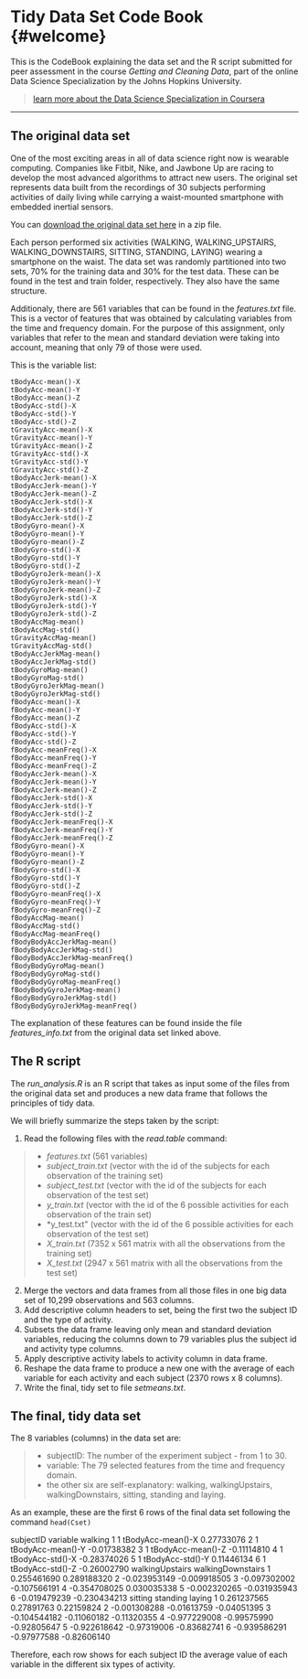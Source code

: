 
Tidy Data Set Code Book	{#welcome}
====================


This is the CodeBook explaining the data set and the R script submitted for peer assessment in the course *Getting and Cleaning Data*, part of the online Data Science Specialization by the Johns Hopkins University.

> [learn more about the Data Science Specialization in Coursera](https://www.coursera.org/specialization/jhudatascience/1?utm_medium=listingPage "Data Science Specialization") 

----------
## The original data set

One of the most exciting areas in all of data science right now is wearable computing. Companies like Fitbit, Nike, and Jawbone Up are racing to develop the most advanced algorithms to attract new users. The original set represents data built from the recordings of 30 subjects performing activities of daily living while carrying a waist-mounted smartphone with embedded inertial sensors.

You can [download the original data set here](https://d396qusza40orc.cloudfront.net/getdata/projectfiles/UCI%20HAR%20Dataset.zip) in a zip file.

Each person performed six activities (WALKING, WALKING_UPSTAIRS, WALKING_DOWNSTAIRS, SITTING, STANDING, LAYING) wearing a smartphone on the waist. The data set was randomly partitioned into two sets, 70% for the training data and 30% for the test data. These can be found in the test and train folder, respectively. They also have the same structure.

Additionaly, there are 561 variables that can be found in the *features.txt* file. This is a vector of features that was obtained by calculating variables from the time and frequency domain. For the purpose of this assignment, only variables that refer to the mean and standard deviation were taking into account, meaning that only 79 of those were used.

This is the variable list:

    tBodyAcc-mean()-X
    tBodyAcc-mean()-Y
    tBodyAcc-mean()-Z
    tBodyAcc-std()-X
    tBodyAcc-std()-Y
    tBodyAcc-std()-Z
    tGravityAcc-mean()-X
    tGravityAcc-mean()-Y
    tGravityAcc-mean()-Z
    tGravityAcc-std()-X
    tGravityAcc-std()-Y
    tGravityAcc-std()-Z
    tBodyAccJerk-mean()-X
    tBodyAccJerk-mean()-Y
    tBodyAccJerk-mean()-Z
    tBodyAccJerk-std()-X
    tBodyAccJerk-std()-Y
    tBodyAccJerk-std()-Z
    tBodyGyro-mean()-X
    tBodyGyro-mean()-Y
    tBodyGyro-mean()-Z
    tBodyGyro-std()-X
    tBodyGyro-std()-Y
    tBodyGyro-std()-Z
    tBodyGyroJerk-mean()-X
    tBodyGyroJerk-mean()-Y
    tBodyGyroJerk-mean()-Z
    tBodyGyroJerk-std()-X
    tBodyGyroJerk-std()-Y
    tBodyGyroJerk-std()-Z
    tBodyAccMag-mean()
    tBodyAccMag-std()
    tGravityAccMag-mean()
    tGravityAccMag-std()
    tBodyAccJerkMag-mean()
    tBodyAccJerkMag-std()
    tBodyGyroMag-mean()
    tBodyGyroMag-std()
    tBodyGyroJerkMag-mean()
    tBodyGyroJerkMag-std()
    fBodyAcc-mean()-X
    fBodyAcc-mean()-Y
    fBodyAcc-mean()-Z
    fBodyAcc-std()-X
    fBodyAcc-std()-Y
    fBodyAcc-std()-Z
    fBodyAcc-meanFreq()-X
    fBodyAcc-meanFreq()-Y
    fBodyAcc-meanFreq()-Z
    fBodyAccJerk-mean()-X
    fBodyAccJerk-mean()-Y
    fBodyAccJerk-mean()-Z
    fBodyAccJerk-std()-X
    fBodyAccJerk-std()-Y
    fBodyAccJerk-std()-Z
    fBodyAccJerk-meanFreq()-X
    fBodyAccJerk-meanFreq()-Y
    fBodyAccJerk-meanFreq()-Z
    fBodyGyro-mean()-X
    fBodyGyro-mean()-Y
    fBodyGyro-mean()-Z
    fBodyGyro-std()-X
    fBodyGyro-std()-Y
    fBodyGyro-std()-Z
    fBodyGyro-meanFreq()-X
    fBodyGyro-meanFreq()-Y
    fBodyGyro-meanFreq()-Z
    fBodyAccMag-mean()
    fBodyAccMag-std()
    fBodyAccMag-meanFreq()
    fBodyBodyAccJerkMag-mean()
    fBodyBodyAccJerkMag-std()
    fBodyBodyAccJerkMag-meanFreq()
    fBodyBodyGyroMag-mean()
    fBodyBodyGyroMag-std()
    fBodyBodyGyroMag-meanFreq()
    fBodyBodyGyroJerkMag-mean()
    fBodyBodyGyroJerkMag-std()
    fBodyBodyGyroJerkMag-meanFreq()

The explanation of these features can be found inside the file *features_info.txt* from the original data set linked above.

## The R script

The *run_analysis.R* is an R script that takes as input some of the files from the original data set and produces a new data frame that follows the principles of tidy data.

We will briefly summarize the steps taken by the script:

1. Read the following files with the *read.table* command:

> * *features.txt* (561 variables)
> * *subject_train.txt* (vector with the id of the subjects for each observation of the training set)
> * *subject_test.txt* (vector with the id of the subjects for each observation of the test set)
> * *y_train.txt* (vector with the id of the 6 possible activities for each observation of the train set)
> * *y_test.txt" (vector with the id of the 6 possible activities for each observation of the test set)
> * *X_train.txt* (7352 x 561 matrix with all the observations from the training set)
> * *X_test.txt* (2947 x 561 matrix with all the observations from the test set)
2. Merge the vectors and data frames from all those files in one big data set of 10,299 observations and 563 columns.
3.  Add descriptive column headers to set, being the first two the subject ID and the type of activity.
4. Subsets the data frame leaving only mean and standard deviation variables, reducing the columns down to 79 variables plus the subject id and activity type columns.
5. Apply descriptive activity labels to activity column in data frame.
6. Reshape the data frame to produce a new one with the average of each variable for each activity and each subject (2370 rows x 8 columns). 
7. Write the final, tidy set to file *setmeans.txt*.


## The final, tidy data set

The 8 variables (columns) in the data set are:

> * subjectID: The number of the experiment subject - from 1 to 30.
> * variable: The 79 selected features from the time and frequency domain.
> * the other six are self-explanatory: walking, walkingUpstairs, walkingDownstairs, sitting, standing and laying.

As an example, these are the first 6 rows of the final data set following the command `head(Cset)`

   subjectID          variable     walking
1         1 tBodyAcc-mean()-X  0.27733076
2         1 tBodyAcc-mean()-Y -0.01738382
3         1 tBodyAcc-mean()-Z -0.11114810
4         1  tBodyAcc-std()-X -0.28374026
5         1  tBodyAcc-std()-Y  0.11446134
6         1  tBodyAcc-std()-Z -0.26002790
  walkingUpstairs walkingDownstairs
1     0.255461690       0.289188320
2    -0.023953149      -0.009918505
3    -0.097302002      -0.107566191
4    -0.354708025       0.030035338
5    -0.002320265      -0.031935943
6    -0.019479239      -0.230434213
       sitting            standing      laying
1  0.261237565  0.27891763  0.22159824
2 -0.001308288 -0.01613759 -0.04051395
3 -0.104544182 -0.11060182 -0.11320355
4 -0.977229008 -0.99575990 -0.92805647
5 -0.922618642 -0.97319006 -0.83682741
6 -0.939586291 -0.97977588 -0.82606140

Therefore, each row shows for each subject ID the average value of each variable in the different six types of activity.

